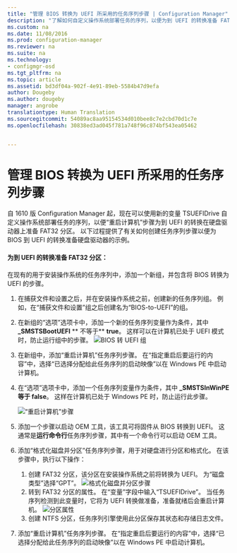 ```yaml
---
title: "管理 BIOS 转换为 UEFI 所采用的任务序列步骤 | Configuration Manager"
description: "了解如何自定义操作系统部署任务的序列，以便为到 UEFI 的转换准备 FAT32 分区。"
ms.custom: na
ms.date: 11/08/2016
ms.prod: configuration-manager
ms.reviewer: na
ms.suite: na
ms.technology:
- configmgr-osd
ms.tgt_pltfrm: na
ms.topic: article
ms.assetid: bd3df04a-902f-4e91-89eb-5584b47d9efa
author: Dougeby
ms.author: dougeby
manager: angrobe
translationtype: Human Translation
ms.sourcegitcommit: 54089ac8aa95154534d010bee8c7e2cbd70d1c7e
ms.openlocfilehash: 30838ed3ad045f781a748f96c874bf543ea05462


---
```

# <a name="task-sequence-steps-to-manage-bios-to-uefi-conversion"></a>管理 BIOS 转换为 UEFI 所采用的任务序列步骤
自 1610 版 Configuration Manager 起，现在可以使用新的变量 TSUEFIDrive 自定义操作系统部署任务的序列，以便“重启计算机”步骤为到 UEFI 的转换在硬盘驱动器上准备 FAT32 分区。 以下过程提供了有关如何创建任务序列步骤以便为 BIOS 到 UEFI 的转换准备硬盘驱动器的示例。

#### <a name="to-prepare-the-fat32-partition-for-the-conversion-to-uefi"></a>为到 UEFI 的转换准备 FAT32 分区：
在现有的用于安装操作系统的任务序列中，添加一个新组，并包含将 BIOS 转换为 UEFI 的步骤。

1. 在捕获文件和设置之后，并在安装操作系统之前，创建新的任务序列组。 例如，在“捕获文件和设置”组之后创建名为“BIOS-to-UEFI”的组。
2. 在新组的“选项”选项卡中，添加一个新的任务序列变量作为条件，其中 **_SMSTSBootUEFI** ** 不等于** **true**。 这样可以在计算机已处于 UEFI 模式时，防止运行组中的步骤。
![BIOS 转 UEFI 组](../../core/get-started/media/BIOS-to-UEFI-group.png)
3. 在新组中，添加“重启计算机”任务序列步骤。 在“指定重启后要运行的内容”中，选择“已选择分配给此任务序列的启动映像”以在 Windows PE 中启动计算机。  
4. 在“选项”选项卡中，添加一个任务序列变量作为条件，其中 **_SMSTSInWinPE 等于 false**。 这样在计算机已处于 Windows PE 时，防止运行此步骤。

    ![“重启计算机”步骤](../../core/get-started/media/restart-in-windows-pe.png)
5. 添加一个步骤以启动 OEM 工具，该工具可将固件从 BIOS 转换到 UEFI。 这通常是**运行命令行**任务序列步骤，其中有一个命令行可以启动 OEM 工具。
6.  添加“格式化磁盘并分区”任务序列步骤，用于对硬盘进行分区和格式化。 在该步骤中，执行以下操作：
    1.  创建 FAT32 分区，该分区在安装操作系统之前将转换为 UEFI。 为“磁盘类型”选择“GPT”。
    ![格式化磁盘并分区步骤](../../core/get-started/media/format-and-partition-disk.png)
    2.  转到 FAT32 分区的属性。 在“变量”字段中输入“TSUEFIDrive”。 当任务序列检测到此变量时，它将为 UEFI 转换做准备，准备就绪后会重启计算机。
    ![分区属性](../../core/get-started/media/partition-properties.png)
    3. 创建 NTFS 分区，任务序列引擎使用此分区保存其状态和存储日志文件。
6.  添加“重启计算机”任务序列步骤。 在“指定重启后要运行的内容”中，选择“已选择分配给此任务序列的启动映像”以在 Windows PE 中启动计算机。  



<!--HONumber=Dec16_HO3-->



